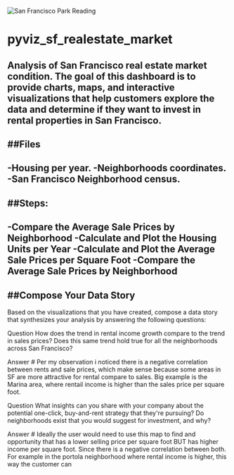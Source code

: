 
![San Francisco Park Reading](Images/san-francisco-park-reading.jpg)

# pyviz_sf_realestate_market
Analysis of San Francisco real estate market condition. 
The goal of this dashboard is to provide charts, maps, and interactive visualizations that help customers explore the data and determine if they want to invest in rental properties in San Francisco.
---
##Files
---
-Housing per year.
-Neighborhoods coordinates.
-San Francisco Neighborhood census.
---
##Steps:
----
-Compare the Average Sale Prices by Neighborhood
-Calculate and Plot the Housing Units per Year
-Calculate and Plot the Average Sale Prices per Square Foot
-Compare the Average Sale Prices by Neighborhood
---
##Compose Your Data Story
---
Based on the visualizations that you have created, compose a data story that synthesizes your analysis by answering the following questions:

Question How does the trend in rental income growth compare to the trend in sales prices? Does this same trend hold true for all the neighborhoods across San Francisco?

Answer # Per my observation i noticed there is a negative correlation between rents and sale prices, which make sense because some areas in SF are more attractive for rental compare to sales. Big example is the Marina area, where rentail income is higher than the sales price per square foot.

Question What insights can you share with your company about the potential one-click, buy-and-rent strategy that they're pursuing? Do neighborhoods exist that you would suggest for investment, and why?

Answer # Ideally the user would need to use this map to find and opportunity that has a lower selling price per square foot BUT has higher income per square foot. Since there is a negative correlation between both. For example in the portola neighborhood where rental income is higher, this way the customer can
